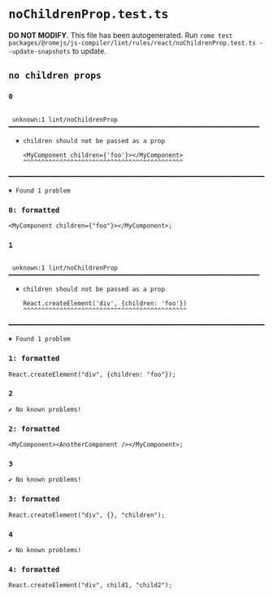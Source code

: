 # `noChildrenProp.test.ts`

**DO NOT MODIFY**. This file has been autogenerated. Run `rome test packages/@romejs/js-compiler/lint/rules/react/noChildrenProp.test.ts --update-snapshots` to update.

## `no children props`

### `0`

```

 unknown:1 lint/noChildrenProp ━━━━━━━━━━━━━━━━━━━━━━━━━━━━━━━━━━━━━━━━━━━━━━━━━━━━━━━━━━━━━━━━━━━━━

  ✖ children should not be passed as a prop

    <MyComponent children={'foo'}></MyComponent>
    ^^^^^^^^^^^^^^^^^^^^^^^^^^^^^^^^^^^^^^^^^^^^

━━━━━━━━━━━━━━━━━━━━━━━━━━━━━━━━━━━━━━━━━━━━━━━━━━━━━━━━━━━━━━━━━━━━━━━━━━━━━━━━━━━━━━━━━━━━━━━━━━━━

✖ Found 1 problem

```

### `0: formatted`

```
<MyComponent children={"foo"}></MyComponent>;

```

### `1`

```

 unknown:1 lint/noChildrenProp ━━━━━━━━━━━━━━━━━━━━━━━━━━━━━━━━━━━━━━━━━━━━━━━━━━━━━━━━━━━━━━━━━━━━━

  ✖ children should not be passed as a prop

    React.createElement('div', {children: 'foo'})
    ^^^^^^^^^^^^^^^^^^^^^^^^^^^^^^^^^^^^^^^^^^^^^

━━━━━━━━━━━━━━━━━━━━━━━━━━━━━━━━━━━━━━━━━━━━━━━━━━━━━━━━━━━━━━━━━━━━━━━━━━━━━━━━━━━━━━━━━━━━━━━━━━━━

✖ Found 1 problem

```

### `1: formatted`

```
React.createElement("div", {children: "foo"});

```

### `2`

```
✔ No known problems!

```

### `2: formatted`

```
<MyComponent><AnotherComponent /></MyComponent>;

```

### `3`

```
✔ No known problems!

```

### `3: formatted`

```
React.createElement("div", {}, "children");

```

### `4`

```
✔ No known problems!

```

### `4: formatted`

```
React.createElement("div", child1, "child2");

```
